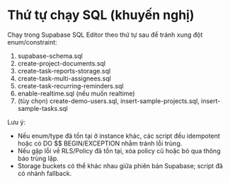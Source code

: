 # Thứ tự chạy SQL (khuyến nghị)

Chạy trong Supabase SQL Editor theo thứ tự sau để tránh xung đột enum/constraint:

1) supabase-schema.sql
2) create-project-documents.sql
3) create-task-reports-storage.sql
4) create-task-multi-assignees.sql
5) create-task-recurring-reminders.sql
6) enable-realtime.sql (nếu muốn realtime)
7) (tùy chọn) create-demo-users.sql, insert-sample-projects.sql, insert-sample-tasks.sql

Lưu ý:
- Nếu enum/type đã tồn tại ở instance khác, các script đều idempotent hoặc có DO $$ BEGIN/EXCEPTION nhằm tránh lỗi trùng.
- Nếu gặp lỗi về RLS/Policy đã tồn tại, xóa policy cũ hoặc bỏ qua thông báo trùng lặp.
- Storage buckets có thể khác nhau giữa phiên bản Supabase; script đã có nhánh fallback.
